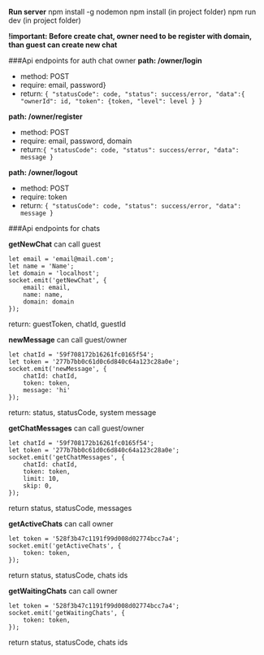 **Run server**
npm install -g nodemon
npm install (in project folder)
npm run dev (in project folder)

**!important: Before create chat, owner need to be register with domain, than guest can create new chat**

###Api endpoints for auth chat owner
**path: /owner/login**
* method: POST
* require: email, password}
* return: `{
               "statusCode": code,
               "status": success/error,
               "data":{
                   "ownerId": id,
                   "token": {token,
                   "level": level
               }
           }`

**path: /owner/register**
* method: POST
* require: email, password, domain
* return:`{
              "statusCode": code,
              "status": success/error,
              "data": message
          }`

**path: /owner/logout**
* method: POST
* require: token
* return: `{
                "statusCode": code,
                "status": success/error,
                "data": message
            }`

###Api endpoints for chats

**getNewChat** can call guest

    let email = 'email@mail.com';
    let name = 'Name';
    let domain = 'localhost';
    socket.emit('getNewChat', {
        email: email,
        name: name,
        domain: domain
    });
return: guestToken, chatId, guestId

**newMessage** can call guest/owner

    let chatId = '59f708172b16261fc0165f54';
    let token = '277b7bb0c61d0c6d840c64a123c28a0e';
    socket.emit('newMessage', {
        chatId: chatId,
        token: token,
        message: 'hi'
    });
return: status, statusCode, system message

**getChatMessages** can call guest/owner

    let chatId = '59f708172b16261fc0165f54';
    let token = '277b7bb0c61d0c6d840c64a123c28a0e';
    socket.emit('getChatMessages', {
        chatId: chatId,
        token: token,
        limit: 10,
        skip: 0,
    });

return status, statusCode, messages

**getActiveChats** can call owner

    let token = '528f3b47c1191f99d008d02774bcc7a4';
    socket.emit('getActiveChats', {
        token: token,
    });

return status, statusCode, chats ids

**getWaitingChats** can call owner

    let token = '528f3b47c1191f99d008d02774bcc7a4';
    socket.emit('getWaitingChats', {
        token: token,
    });

return status, statusCode, chats ids


